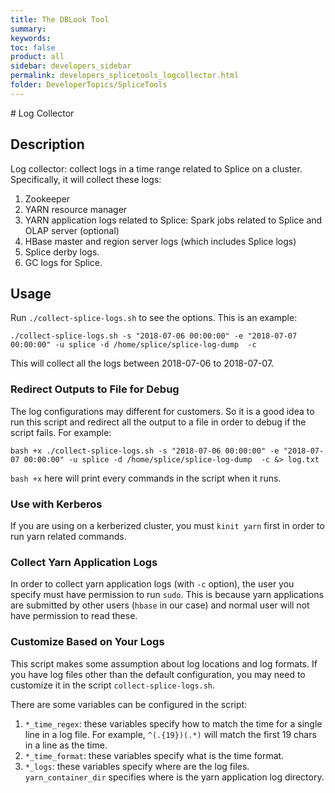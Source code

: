 ```yaml
---
title: The DBLook Tool
summary:
keywords:
toc: false
product: all
sidebar: developers_sidebar
permalink: developers_splicetools_logcollector.html
folder: DeveloperTopics/SpliceTools
---
```

<section>
<div class="TopicContent" data-swiftype-index="true" markdown="1">
# Log Collector

## Description

Log collector: collect logs in a time range related to Splice on a cluster. Specifically, it will collect these logs:

1. Zookeeper
2. YARN resource manager
3. YARN application logs related to Splice: Spark jobs related to Splice and OLAP server (optional)
4. HBase master and region server logs (which includes Splice logs)
5. Splice derby logs.
6. GC logs for Splice.


## Usage

Run `./collect-splice-logs.sh` to see the options. This is an example:

```
./collect-splice-logs.sh -s "2018-07-06 00:00:00" -e "2018-07-07 00:00:00" -u splice -d /home/splice/splice-log-dump  -c
```

This will collect all the logs between 2018-07-06 to 2018-07-07.

### Redirect Outputs to File for Debug

The log configurations may different for customers. So it is a good idea to run this script and redirect all the output to a file in order to debug if the script fails. For example:

```
bash +x ./collect-splice-logs.sh -s "2018-07-06 00:00:00" -e "2018-07-07 00:00:00" -u splice -d /home/splice/splice-log-dump  -c &> log.txt
```

`bash +x` here will print every commands in the script when it runs.

### Use with Kerberos

If you are using on a kerberized cluster, you must `kinit yarn` first in order to run yarn related commands.

### Collect Yarn Application Logs

In order to collect yarn application logs (with `-c` option), the user you specify must have permission to run `sudo`. This is because yarn applications are submitted by other users (`hbase` in our case) and normal user will not have permission to read these.

### Customize Based on Your Logs

This script makes some assumption about log locations and log formats. If you have log files other than the default configuration, you may need to customize it in the script `collect-splice-logs.sh`.

There are some variables can be configured in the script:

1. `*_time_regex`: these variables specify how to match the time for a single line in a log file. For example, `^(.{19})(.*)` will match the first 19 chars in a line as the time.
2. `*_time_format`: these variables specify what is the time format.
3. `*_logs`: these variables specify where are the log files. `yarn_container_dir` specifies where is the yarn application log directory.
</div>
</section>
